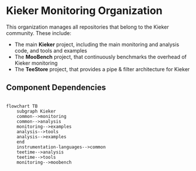 # Kieker Monitoring Organization

This organization manages all repositories that belong to the Kieker community. These include:
- The main **Kieker** project, including the main monitoring and analysis code, and tools and examples
- The **MooBench** project, that continuously benchmarks the overhead of Kieker monitoring
- The **TeeStore** project, that provides a pipe & filter architecture for Kieker

## Component Dependencies

```mermaid

flowchart TB
    subgraph Kieker
    common-->monitoring
    common-->analysis
    monitoring-->examples
    analysis-->tools
    analysis-->examples
    end
    instrumentation-languages-->common
    teetime-->analysis
    teetime-->tools
    monitoring-->moobench
```



